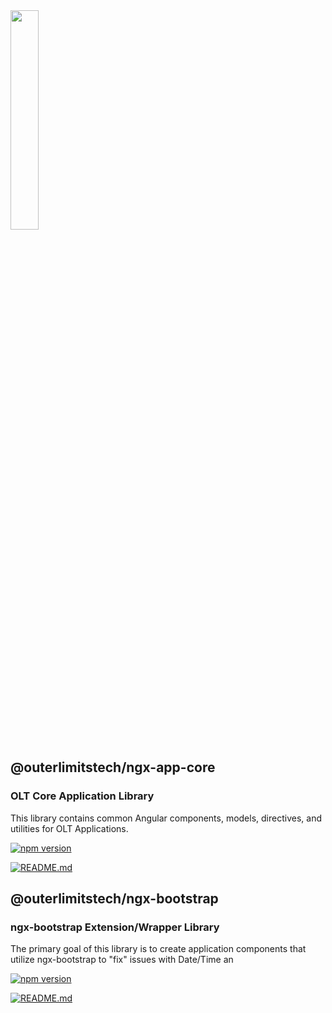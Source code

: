 <img src="https://user-images.githubusercontent.com/1365728/127748628-47575d74-a2fb-4539-a31e-74d8b435fc21.png" width="30%" >

## @outerlimitstech/ngx-app-core
### OLT Core Application Library

This library contains common Angular components, models, directives, and utilities for OLT Applications.

[![npm version](https://img.shields.io/npm/v/@outerlimitstech/ngx-app-core/latest.svg)](https://www.npmjs.com/package/@outerlimitstech/ngx-app-core)

[![README.md](https://img.shields.io/badge/README.md-yes-brightgreen)](./projects/olt-core)


## @outerlimitstech/ngx-bootstrap 
### ngx-bootstrap Extension/Wrapper Library

The primary goal of this library is to create application components that utilize ngx-bootstrap to "fix" issues with Date/Time an

[![npm version](https://img.shields.io/npm/v/@outerlimitstech/ngx-bootstrap/latest.svg)](https://www.npmjs.com/package/@outerlimitstech/ngx-bootstrap)

[![README.md](https://img.shields.io/badge/README.md-yes-brightgreen)](./projects/olt-ngx-bootstrap)

